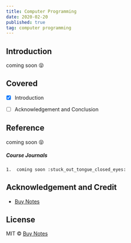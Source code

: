 ```yaml
---
title: Computer Programming
date: 2020-02-20
published: true
tag: computer programming
---
```


## Introduction

coming soon :stuck_out_tongue_closed_eyes:

## Covered

- [x] Introduction

- [ ] Acknowledgement and Conclusion

## Reference

coming soon :stuck_out_tongue_closed_eyes:

##### Course Journals

    1.  coming soon :stuck_out_tongue_closed_eyes:

## Acknowledgement and Credit

- [Buy Notes](buynotes.co@gmail.com)

## License

MIT © [Buy Notes](https://buynotes.co)
